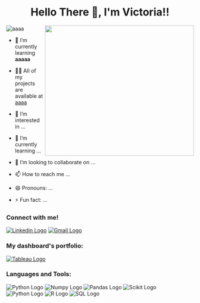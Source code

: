 <div align="center">
  <h1 style="font-size: 2em; font-weight: bold;">Hello There 👋, I'm Victoria!!</h1>
</div>

<img align="right" width="400" height="350" src="https://cdn.dribbble.com/users/2255934/screenshots/6222338/uni.gif">

<p align="left"> <img src="https://komarev.com/ghpvc/?username=aaaa&label=Profile%20views&color=0e75b6&style=flat" alt="aaaa" /> </p>

- 🌱 I’m currently learning **aaaaa**

- 👨‍💻 All of my projects are available at [aaaa](aaaa)

- 👀 I’m interested in ...
- 🌱 I’m currently learning ...
- 💞️ I’m looking to collaborate on ...
- 📫 How to reach me ...
- 😄 Pronouns: ...
- ⚡ Fun fact: ...

### Connect with me!

[![Linkedin Logo](https://img.shields.io/badge/LinkedIn-0077B5?style=for-the-badge&logo=linkedin&logoColor=white)](https://linkedin.com/in/viktorija-d-132a6410b) [![Gmail Logo](https://img.shields.io/badge/Gmail-D14836?style=for-the-badge&logo=gmail&logoColor=white)](mailto:viktorijadaniene@gmail.com)

### My dashboard's portfolio:

[![Tableau Logo](https://img.shields.io/badge/Tableau-E97627?style=for-the-badge&logo=Tableau&logoColor=white)](https://public.tableau.com/app/profile/viktorija.dan/vizzes)

### Languages and Tools:

![Python Logo](https://img.shields.io/badge/Python-FFD43B?style=for-the-badge&logo=python&logoColor=blue) ![Numpy Logo](https://img.shields.io/badge/Numpy-777BB4?style=for-the-badge&logo=numpy&logoColor=white) ![Pandas Logo](https://img.shields.io/badge/Pandas-2C2D72?style=for-the-badge&logo=pandas&logoColor=white)  ![Scikit Logo](https://img.shields.io/badge/Plotly-239120?style=for-the-badge&logo=plotly&logoColor=white) ![Python Logo](https://img.shields.io/badge/scikit_learn-F7931E?style=for-the-badge&logo=scikit-learn&logoColor=white) ![R Logo](https://img.shields.io/badge/R-276DC3?style=for-the-badge&logo=r&logoColor=white) ![SQL Logo](https://img.shields.io/badge/MySQL-005C84?style=for-the-badge&logo=mysql&logoColor=white)
